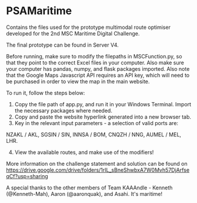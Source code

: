 # PSAMaritime
Contains the files used for the prototype multimodal route optimiser developed for the 2nd MSC Maritime Digital Challenge.

The final prototype can be found in Server V4. 

Before running, make sure to modify the filepaths in MSCFunction.py, so that they point to the correct Excel files in your computer. Also make sure your computer has pandas, numpy, and flask packages imported. Also note that the Google Maps Javascript API requires an API key, which will need to be purchased in order to view the map in the main website.

To run it, follow the steps below:

1. Copy the file path of app.py, and run it in your Windows Terminal. Import the necessary packages where needed.
2. Copy and paste the website hyperlink generated into a new browser tab.
3. Key in the relevant input parameters - a selection of valid ports are:

NZAKL / AKL, SGSIN / SIN, INNSA / BOM, CNQZH / NNG, AUMEL / MEL, LHR.

4. View the available routes, and make use of the modifiers! 

More information on the challenge statement and solution can be found on https://drive.google.com/drive/folders/1rIL_sBneShwbxA7W0Mvh57DjArfseqCf?usp=sharing

A special thanks to the other members of Team KAAAndle - Kenneth (@Kenneth-Mah), Aaron (@aaronquak), and Asahi. It's maritime!
